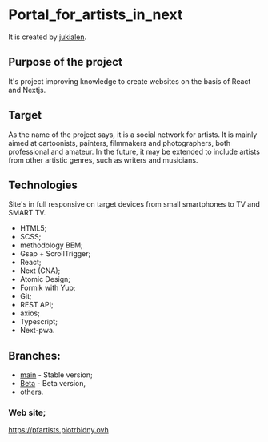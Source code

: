 # Portal_for_artists_in_next

It is created by [jukialen](https://github.com/jukialen/).

## Purpose of the project

It's project improving knowledge to create websites on the basis of React and Nextjs.

## Target
As the name of the project says, it is a social network for artists. It is mainly aimed at cartoonists, painters, filmmakers and photographers, both professional and amateur. In the future, it may be extended to include artists from other artistic genres, such as writers and musicians.

## Technologies

Site's in full responsive on target devices from small smartphones to TV and SMART TV.

- HTML5;
- SCSS;
- methodology BEM;
- Gsap + ScrollTrigger;
- React;
- Next (CNA);
- Atomic Design;
- Formik with Yup;
- Git;
- REST API;
- axios;
- Typescript;
- Next-pwa.

## Branches:

- <a href="https://github.com/jukialen/portal_for_artists_in_next">main</a> - Stable version;
- <a href="https://github.com/jukialen/portal_for_artists_in_next/tree/Beta">Beta</a> - Beta version,
- others.

### Web site;

https://pfartists.piotrbidny.ovh